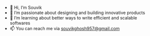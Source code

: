 - 👋 Hi, I’m Souvik
- 👀 I’m passionate about designing and building innovative products
- 🌱 I’m learning about better ways to write efficient and scalable softwares
- 📫 You can reach me via souvikghosh957@gmail.com

<!---
souvikghosh957/souvikghosh957 is a ✨ special ✨ repository because its `README.md` (this file) appears on your GitHub profile.
You can click the Preview link to take a look at your changes.
--->
